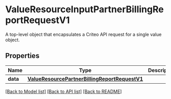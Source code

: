 # ValueResourceInputPartnerBillingReportRequestV1

A top-level object that encapsulates a Criteo API request for a single value object.

## Properties
Name | Type | Description | Notes
------------ | ------------- | ------------- | -------------
**data** | [**ValueResourcePartnerBillingReportRequestV1**](ValueResourcePartnerBillingReportRequestV1.md) |  | [optional] 

[[Back to Model list]](../README.md#documentation-for-models) [[Back to API list]](../README.md#documentation-for-api-endpoints) [[Back to README]](../README.md)


